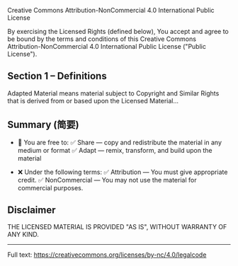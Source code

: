 Creative Commons Attribution-NonCommercial 4.0 International Public License

By exercising the Licensed Rights (defined below), You accept and agree to be bound by the terms and conditions of this Creative Commons Attribution-NonCommercial 4.0 International Public License ("Public License").

## Section 1 – Definitions

Adapted Material means material subject to Copyright and Similar Rights that is derived from or based upon the Licensed Material...


## Summary (简要)

- 📜 You are free to:
  ✅ Share — copy and redistribute the material in any medium or format
  ✅ Adapt — remix, transform, and build upon the material

- ❌ Under the following terms:
  ✅ Attribution — You must give appropriate credit.
  ✅ NonCommercial — You may not use the material for commercial purposes.

## Disclaimer

THE LICENSED MATERIAL IS PROVIDED "AS IS", WITHOUT WARRANTY OF ANY KIND.

---

Full text: https://creativecommons.org/licenses/by-nc/4.0/legalcode
